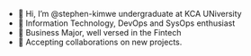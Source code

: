 <!---
stephen-kimwe/stephen-kimwe is a ✨ special ✨ repository because its `README.md` (this file) appears on your GitHub profile.
You can click the Preview link to take a look at your changes.

--->
- 👋 Hi, I’m @stephen-kimwe undergraduate at KCA UNiversity
- 👀 Information Technology, DevOps and SysOps enthusiast
- 🌱 Business Major, well versed in the Fintech 
- 💞 Accepting collaborations on new projects.

